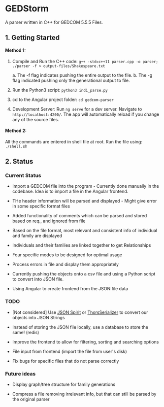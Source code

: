 # GEDStorm

A parser written in C++ for GEDCOM 5.5.5 Files.

## 1. Getting Started

#### Method 1:

1. Compile and Run the C++ code:
   `g++ -std=c++11 parser.cpp -o parser; ./parser -f > output-files/Shakespeare.txt`

   a. The -f flag indicates pushing the entire output to the file.
   b. The -g flag indicated pushing only the generational output to file.

2. Run the Python3 script:
   `python3 indi_parse.py`
3. cd to the Angular project folder:
   `cd gedcom-parser`

4. Development Server:
   Run `ng serve` for a dev server. Navigate to `http://localhost:4200/`. The app will automatically reload if you change any of the source files.

#### Method 2:

All the commands are entered in shell file at root. Run the file using:
`./shell.sh`

## 2. Status

### Current Status

- Import a GEDCOM file into the program - Currently done manually in the codebase. Idea is to import a file in the Angular frontend.

- THe header information will be parsed and displayed - Might give error in some specific format files

- Added functionality of comments which can be parsed and stored based on req., and ignored from file

- Based on the file format, most relevant and consistent info of individual and family are displayed

- Individuals and their families are linked together to get Relationships

- Four specific modes to be designed for optimal usage

- Process errors in file and display them appropriately

- Currently pushing the objects onto a csv file and using a Python script to convert into JSON file.

- Using Angular to create frontend from the JSON file data

### TODO

- [Not considered] Use [JSON Spirit](https://github.com/cierelabs/json_spirit) or [ThorsSerializer](https://github.com/Loki-Astari/ThorsSerializer) to convert our objects into JSON Strings

- Instead of storing the JSON file locally, use a database to store the same! (redis)

- Improve the frontend to allow for filtering, sorting and searching options

- File input from frontend (import the file from user's disk)

- Fix bugs for specific files that do not parse correctly

### Future ideas

- Display graph/tree structure for family generations

- Compress a file removing irrelevant info, but that can still be parsed by the original parser
